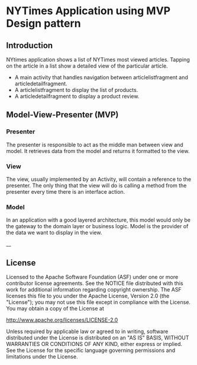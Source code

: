 # NYTimes Application using MVP Design pattern 

## Introduction

NYtimes application shows a list of NYTimes most viewed articles. Tapping on the article in a list show a detailed view of the particular 
article.  
* A main activity that handles navigation between articlelistfragment and articledetailfragment.
* A articlelistfragment to display the list of products.
* A articledetailfragment to display a product review.

## Model-View-Presenter (MVP)
### Presenter
The presenter is responsible to act as the middle man between view and model. It retrieves data from the model and returns it formatted to the view. 
### View
The view, usually implemented by an Activity, will contain a reference to the presenter. The only thing that the view will do is calling a method from the presenter every time there is an interface action.
### Model
In an application with a good layered architecture, this model would only be the gateway to the domain layer or business logic. Model is the provider of the data we want to display in the view.

 __
 ## License 
 Licensed to the Apache Software Foundation (ASF) under one or more contributor license agreements. See the NOTICE file distributed with this work for additional information regarding copyright ownership. The ASF licenses this file to you under the Apache License, Version 2.0 (the "License"); you may not use this file except in compliance with the License. You may obtain a copy of the License at

http://www.apache.org/licenses/LICENSE-2.0

Unless required by applicable law or agreed to in writing, software distributed under the License is distributed on an "AS IS" BASIS, WITHOUT WARRANTIES OR CONDITIONS OF ANY KIND, either express or implied. See the License for the specific language governing permissions and limitations under the License.
